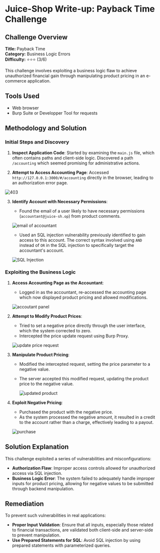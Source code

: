 # Juice-Shop Write-up: Payback Time Challenge

## Challenge Overview

**Title:** Payback Time\
**Category:** Business Logic Errors\
**Difficulty:** ⭐⭐⭐ (3/6)

This challenge involves exploiting a business logic flaw to achieve unauthorized financial gain through manipulating product pricing in an e-commerce application.

## Tools Used

- Web browser
- Burp Suite or Developper Tool for requests 

## Methodology and Solution

### Initial Steps and Discovery

1. **Inspect Application Code**: Started by examining the `main.js` file, which often contains paths and client-side logic. Discovered a path `/accounting` which seemed promising for administrative actions.

2. **Attempt to Access Accounting Page**: Accessed `http://127.0.0.1:3000/#/accounting` directly in the browser, leading to an authorization error page.

![403](../assets/difficulty3/payback_time_1.png)

3. **Identify Account with Necessary Permissions**:
   - Found the email of a user likely to have necessary permissions (`accountant@juice-sh.op`) from product comments.

   ![email of accountant](../assets/difficulty3/payback_time_2.png)

   - Used an SQL injection vulnerability previously identified to gain access to this account. The correct syntax involved using `AND` instead of `OR` in the SQL injection to specifically target the accountant's account.

   ![SQL Injection](../assets/difficulty3/payback_time_3.png)

### Exploiting the Business Logic

1. **Access Accounting Page as the Accountant**:
   - Logged in as the accountant, re-accessed the accounting page which now displayed product pricing and allowed modifications.

   ![accoutant panel](../assets/difficulty3/payback_time_4.png)

2. **Attempt to Modify Product Prices**:
   - Tried to set a negative price directly through the user interface, which the system corrected to zero.
   - Intercepted the price update request using Burp Proxy.

   ![update price request](../assets/difficulty3/payback_time_5.png)

3. **Manipulate Product Pricing**:
   - Modified the intercepted request, setting the price parameter to a negative value.
   - The server accepted this modified request, updating the product price to the negative value.

     ![updated product](../assets/difficulty3/payback_time_6.png)

4. **Exploit Negative Pricing**:
   - Purchased the product with the negative price.
   - As the system processed the negative amount, it resulted in a credit to the account rather than a charge, effectively leading to a payout.

   ![purchase](../assets/difficulty3/payback_time_7.png)

## Solution Explanation

This challenge exploited a series of vulnerabilities and misconfigurations:
- **Authorization Flaw**: Improper access controls allowed for unauthorized access via SQL injection.
- **Business Logic Error**: The system failed to adequately handle improper inputs for product pricing, allowing for negative values to be submitted through backend manipulation.

## Remediation

To prevent such vulnerabilities in real applications:
- **Proper Input Validation**: Ensure that all inputs, especially those related to financial transactions, are validated both client-side and server-side to prevent manipulation.
- **Use Prepared Statements for SQL**: Avoid SQL injection by using prepared statements with parameterized queries.
